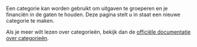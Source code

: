 Een categorie kan worden gebruikt om uitgaven te groeperen en je financiën in de gaten te houden. Deze pagina stelt u in staat een nieuwe categorie te maken.

Als je meer wilt lezen over categorieën, bekijk dan de [officiële documentatie over categorieën](https://firefly-iii.readthedocs.io/en/latest/concepts/categories.html).